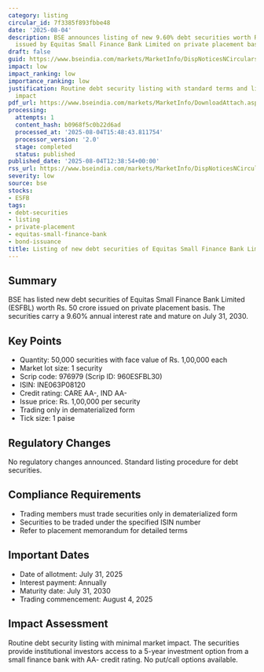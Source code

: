 ```yaml
---
category: listing
circular_id: 7f3385f893fbbe48
date: '2025-08-04'
description: BSE announces listing of new 9.60% debt securities worth Rs. 50 crore
  issued by Equitas Small Finance Bank Limited on private placement basis.
draft: false
guid: https://www.bseindia.com/markets/MarketInfo/DispNoticesNCirculars.aspx?Noticeid={F4345684-CF59-4CD4-A684-2A5EAFEC47D8}&noticeno=20250804-27&dt=08/04/2025&icount=27&totcount=55&flag=0
impact: low
impact_ranking: low
importance_ranking: low
justification: Routine debt security listing with standard terms and limited market
  impact
pdf_url: https://www.bseindia.com/markets/MarketInfo/DownloadAttach.aspx?id=20250804-27&attachedId=
processing:
  attempts: 1
  content_hash: b0968f5c0b22d6ad
  processed_at: '2025-08-04T15:48:43.811754'
  processor_version: '2.0'
  stage: completed
  status: published
published_date: '2025-08-04T12:38:54+00:00'
rss_url: https://www.bseindia.com/markets/MarketInfo/DispNoticesNCirculars.aspx?Noticeid={F4345684-CF59-4CD4-A684-2A5EAFEC47D8}&noticeno=20250804-27&dt=08/04/2025&icount=27&totcount=55&flag=0
severity: low
source: bse
stocks:
- ESFB
tags:
- debt-securities
- listing
- private-placement
- equitas-small-finance-bank
- bond-issuance
title: Listing of new debt securities of Equitas Small Finance Bank Limited
---
```


## Summary

BSE has listed new debt securities of Equitas Small Finance Bank Limited (ESFBL) worth Rs. 50 crore issued on private placement basis. The securities carry a 9.60% annual interest rate and mature on July 31, 2030.

## Key Points

- Quantity: 50,000 securities with face value of Rs. 1,00,000 each
- Market lot size: 1 security
- Scrip code: 976979 (Scrip ID: 960ESFBL30)
- ISIN: INE063P08120
- Credit rating: CARE AA-, IND AA-
- Issue price: Rs. 1,00,000 per security
- Trading only in dematerialized form
- Tick size: 1 paise

## Regulatory Changes

No regulatory changes announced. Standard listing procedure for debt securities.

## Compliance Requirements

- Trading members must trade securities only in dematerialized form
- Securities to be traded under the specified ISIN number
- Refer to placement memorandum for detailed terms

## Important Dates

- Date of allotment: July 31, 2025
- Interest payment: Annually
- Maturity date: July 31, 2030
- Trading commencement: August 4, 2025

## Impact Assessment

Routine debt security listing with minimal market impact. The securities provide institutional investors access to a 5-year investment option from a small finance bank with AA- credit rating. No put/call options available.
